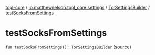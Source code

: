 [topl-core](../../index.md) / [io.matthewnelson.topl_core.settings](../index.md) / [TorSettingsBuilder](index.md) / [testSocksFromSettings](./test-socks-from-settings.md)

# testSocksFromSettings

`fun testSocksFromSettings(): `[`TorSettingsBuilder`](index.md) [(source)](https://github.com/05nelsonm/TorOnionProxyLibrary-Android/blob/master/topl-core/src/main/java/io/matthewnelson/topl_core/settings/TorSettingsBuilder.kt#L651)